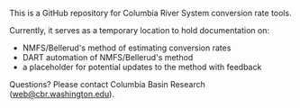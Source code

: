 This is a GitHub repository for Columbia River System conversion rate tools. 

Currently, it serves as a temporary location to hold documentation on:
- NMFS/Bellerud's method of estimating conversion rates
- DART automation of NMFS/Bellerud's method
- a placeholder for potential updates to the method with feedback

Questions? Please contact Columbia Basin Research (web@cbr.washington.edu).
